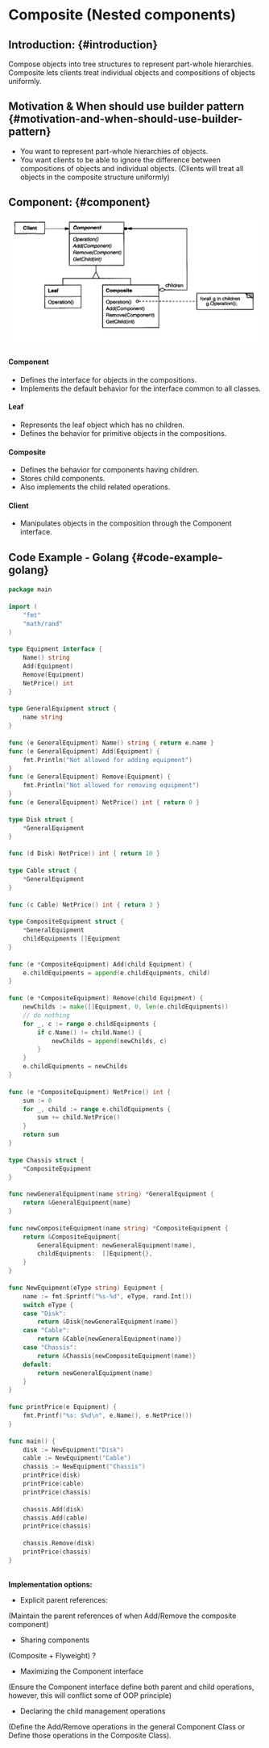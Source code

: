 # Composite \(Nested components\)

## Introduction: {#introduction}

​Compose objects into tree structures to represent part-whole hierarchies.  
Composite lets clients treat individual objects and compositions of objects uniformly.

## Motivation & When should use builder pattern {#motivation-and-when-should-use-builder-pattern}

* ​You want to represent part-whole hierarchies of objects.
* You want clients to be able to ignore the difference between compositions of objects and individual objects. \(Clients will treat all objects in the composite structure uniformly\)

## Component: {#component}

![](../.gitbook/assets/image%20%2818%29.png)

#### Component

* Defines the interface for objects in the compositions.
* Implements the default behavior for the interface common to all classes.

#### Leaf

* Represents the leaf object which has no children.
* Defines the behavior for primitive objects in the compositions.

#### Composite

* Defines the behavior for components having children.
* Stores child components.
* Also implements the child related operations.

#### Client​

* Manipulates objects in the composition through the Component interface.

## Code Example - Golang {#code-example-golang}

```go
package main

import (
	"fmt"
	"math/rand"
)

type Equipment interface {
	Name() string
	Add(Equipment)
	Remove(Equipment)
	NetPrice() int
}

type GeneralEquipment struct {
	name string
}

func (e GeneralEquipment) Name() string { return e.name }
func (e GeneralEquipment) Add(Equipment) {
	fmt.Println("Not allowed for adding equipment")
}
func (e GeneralEquipment) Remove(Equipment) {
	fmt.Println("Not allowed for removing equipment")
}
func (e GeneralEquipment) NetPrice() int { return 0 }

type Disk struct {
	*GeneralEquipment
}

func (d Disk) NetPrice() int { return 10 }

type Cable struct {
	*GeneralEquipment
}

func (c Cable) NetPrice() int { return 3 }

type CompositeEquipment struct {
	*GeneralEquipment
	childEquipments []Equipment
}

func (e *CompositeEquipment) Add(child Equipment) {
	e.childEquipments = append(e.childEquipments, child)
}

func (e *CompositeEquipment) Remove(child Equipment) {
	newChilds := make([]Equipment, 0, len(e.childEquipments))
	// do nothing
	for _, c := range e.childEquipments {
		if c.Name() != child.Name() {
			newChilds = append(newChilds, c)
		}
	}
	e.childEquipments = newChilds
}

func (e *CompositeEquipment) NetPrice() int {
	sum := 0
	for _, child := range e.childEquipments {
		sum += child.NetPrice()
	}
	return sum
}

type Chassis struct {
	*CompositeEquipment
}

func newGeneralEquipment(name string) *GeneralEquipment {
	return &GeneralEquipment{name}
}

func newCompositeEquipment(name string) *CompositeEquipment {
	return &CompositeEquipment{
		GeneralEquipment: newGeneralEquipment(name),
		childEquipments:  []Equipment{},
	}
}

func NewEquipment(eType string) Equipment {
	name := fmt.Sprintf("%s-%d", eType, rand.Int())
	switch eType {
	case "Disk":
		return &Disk{newGeneralEquipment(name)}
	case "Cable":
		return &Cable{newGeneralEquipment(name)}
	case "Chassis":
		return &Chassis{newCompositeEquipment(name)}
	default:
		return newGeneralEquipment(name)
	}
}

func printPrice(e Equipment) {
	fmt.Printf("%s: $%d\n", e.Name(), e.NetPrice())
}

func main() {
	disk := NewEquipment("Disk")
	cable := NewEquipment("Cable")
	chassis := NewEquipment("Chassis")
	printPrice(disk)
	printPrice(cable)
	printPrice(chassis)

	chassis.Add(disk)
	chassis.Add(cable)
	printPrice(chassis)

	chassis.Remove(disk)
	printPrice(chassis)
}
​​
```

**Implementation options:**

* Explicit parent references:

\(Maintain the parent references of  when Add/Remove the composite component\)

* Sharing components

\(Composite + Flyweight\) ?

* Maximizing the Component interface

\(Ensure the Component interface define both parent and child operations, however, this will conflict some of OOP principle\) 

* Declaring the child management operations

\(Define the Add/Remove operations in the general Component Class or Define those operations in the Composite Class\).







​

​

​

